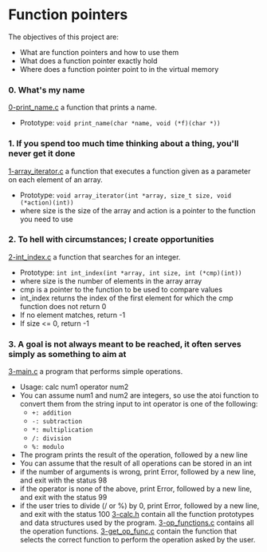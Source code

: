 # Function pointers
The objectives of this project are:
- What are function pointers and how to use them
- What does a function pointer exactly hold
- Where does a function pointer point to in the virtual memory

### 0. What's my name
[0-print_name.c](./0-print_name.c) a function that prints a name.
- Prototype: `void print_name(char *name, void (*f)(char *))`

### 1. If you spend too much time thinking about a thing, you'll never get it done
[1-array_iterator.c](./1-array_iterator.c) a function that executes a function given as a parameter on each element of an array.
- Prototype: `void array_iterator(int *array, size_t size, void (*action)(int))`
- where size is the size of the array and action is a pointer to the function you need to use

### 2. To hell with circumstances; I create opportunities
[2-int_index.c](./2-int_index.c) a function that searches for an integer.
- Prototype: `int int_index(int *array, int size, int (*cmp)(int))`
- where size is the number of elements in the array array
- cmp is a pointer to the function to be used to compare values
- int_index returns the index of the first element for which the cmp function does not return 0
- If no element matches, return -1
- If size <= 0, return -1

### 3. A goal is not always meant to be reached, it often serves simply as something to aim at
[3-main.c](./3-main.c) a program that performs simple operations.
- Usage: calc num1 operator num2
- You can assume num1 and num2 are integers, so use the atoi function to convert them from the string input to int operator is one of the following:
	- `+: addition`
	- `-: subtraction`
	- `*: multiplication`
	- `/: division`
	- `%: modulo`
- The program prints the result of the operation, followed by a new line
- You can assume that the result of all operations can be stored in an int
- if the number of arguments is wrong, print Error, followed by a new line, and exit with the status 98
- if the operator is none of the above, print Error, followed by a new line, and exit with the status 99
- if the user tries to divide (/ or %) by 0, print Error, followed by a new line, and exit with the status 100
[3-calc.h](./3-calc.h) contain all the function prototypes and data structures used by the program.
[3-op_functions.c](./3-op_functions.c) contains all the operation functions.
[3-get_op_func.c](./3-get_op_func.c) contain the function that selects the correct function to perform the operation asked by the user.
